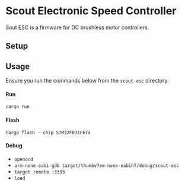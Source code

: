 # Scout Electronic Speed Controller

Sout ESC is a firmware for DC brushless motor controllers.

## Setup

## Usage

Ensure you run the commands below from the `scout-esc` directory.

#### Run

`cargo run`

#### Flash

`cargo flash --chip STM32F031C6Tx`

#### Debug

* `openocd`
* `arm-none-eabi-gdb target/thumbv7em-none-eabihf/debug/scout-esc`
* `target remote :3333`
* `load`
